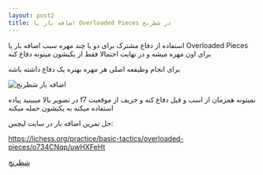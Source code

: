 ```yaml
---
layout: post2
title: اضافه بار یا Overloaded Pieces در شطرنج
---
```


استفاده از دفاع مشترک برای دو یا چند مهره سبب اضافه بار یا Overloaded Pieces برای اون مهره میشه و در نهایت احتمالا فقط از یکیشون میتونه دفاع کنه

برای انجام وظیفعه اصلی هر مهره بهتره یک دفاع داشته باشه

<img class="center" src="https://ehsaider.ir/x/overloaded-pieces.png" loading="lazy" alt="اضافه بار شطرنج">

در تصویر بالا میبینید پیاده f7 نمیتونه همزمان از اسب و فیل دفاع کنه و حریف از موقعیت استفاده میکنه به یکیشون حمله میکنه

حل تمرین اضافه بار در سایت لیچس:

<a rel="nofollow" href="https://lichess.org/practice/basic-tactics/overloaded-pieces/o734CNqp/uwHXFeHt" target="_blank">https://lichess.org/practice/basic-tactics/overloaded-pieces/o734CNqp/uwHXFeHt</a>

<a href="{{ site.url }}/chess" class="button">شطرنج</a>
